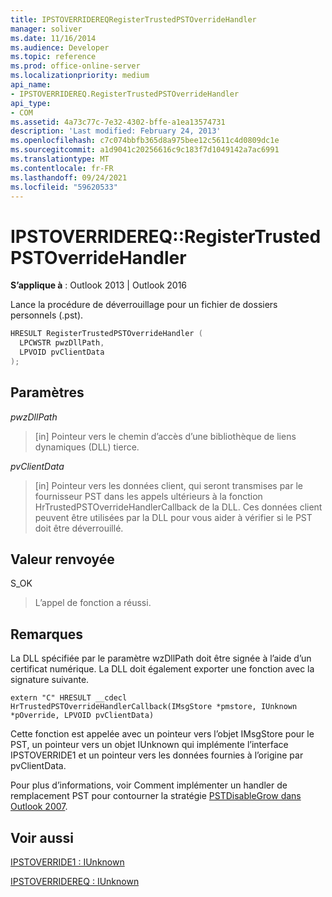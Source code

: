 ```yaml
---
title: IPSTOVERRIDEREQRegisterTrustedPSTOverrideHandler
manager: soliver
ms.date: 11/16/2014
ms.audience: Developer
ms.topic: reference
ms.prod: office-online-server
ms.localizationpriority: medium
api_name:
- IPSTOVERRIDEREQ.RegisterTrustedPSTOverrideHandler
api_type:
- COM
ms.assetid: 4a73c77c-7e32-4302-bffe-a1ea13574731
description: 'Last modified: February 24, 2013'
ms.openlocfilehash: c7c074bbfb365d8a975bee12c5611c4d0809dc1e
ms.sourcegitcommit: a1d9041c20256616c9c183f7d1049142a7ac6991
ms.translationtype: MT
ms.contentlocale: fr-FR
ms.lasthandoff: 09/24/2021
ms.locfileid: "59620533"
---
```

# <a name="ipstoverridereqregistertrustedpstoverridehandler"></a>IPSTOVERRIDEREQ::RegisterTrustedPSTOverrideHandler

 
  
**S’applique à** : Outlook 2013 | Outlook 2016 
  
Lance la procédure de déverrouillage pour un fichier de dossiers personnels (.pst).
  
```cpp
HRESULT RegisterTrustedPSTOverrideHandler (
  LPCWSTR pwzDllPath, 
  LPVOID pvClientData
); 

```

## <a name="parameters"></a>Paramètres

 _pwzDllPath_
  
> [in] Pointeur vers le chemin d’accès d’une bibliothèque de liens dynamiques (DLL) tierce.
    
 _pvClientData_
  
> [in] Pointeur vers les données client, qui seront transmises par le fournisseur PST dans les appels ultérieurs à la fonction HrTrustedPSTOverrideHandlerCallback de la DLL. Ces données client peuvent être utilisées par la DLL pour vous aider à vérifier si le PST doit être déverrouillé.
    
## <a name="return-value"></a>Valeur renvoyée

S_OK
  
> L’appel de fonction a réussi.
    
## <a name="remarks"></a>Remarques

La DLL spécifiée par le paramètre wzDllPath doit être signée à l’aide d’un certificat numérique. La DLL doit également exporter une fonction avec la signature suivante.
  
```
extern "C" HRESULT __cdecl HrTrustedPSTOverrideHandlerCallback(IMsgStore *pmstore, IUnknown *pOverride, LPVOID pvClientData)
```

Cette fonction est appelée avec un pointeur vers l’objet IMsgStore pour le PST, un pointeur vers un objet IUnknown qui implémente l’interface IPSTOVERRIDE1 et un pointeur vers les données fournies à l’origine par pvClientData.
  
Pour plus d’informations, voir Comment implémenter un handler de remplacement PST pour contourner la stratégie [PSTDisableGrow dans Outlook 2007](https://support.microsoft.com/kb/956070).
  
## <a name="see-also"></a>Voir aussi



[IPSTOVERRIDE1 : IUnknown](ipstoverride1iunknown.md)
  
[IPSTOVERRIDEREQ : IUnknown](ipstoverridereqiunknown.md)

